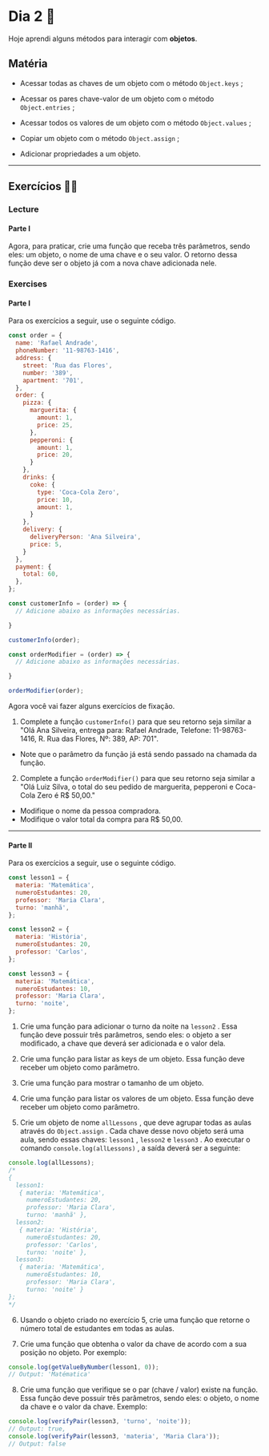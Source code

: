 # Dia 2 :rocket:
Hoje aprendi alguns métodos para interagir com **objetos**.
## Matéria
-   Acessar todas as chaves de um objeto com o método  `Object.keys`  ;
    
-   Acessar os pares chave-valor de um objeto com o método  `Object.entries`  ;
    
-   Acessar todos os valores de um objeto com o método  `Object.values`  ;
    
-   Copiar um objeto com o método  `Object.assign`  ;
    
-   Adicionar propriedades a um objeto.
----------
## Exercícios :man_technologist:
### Lecture
#### Parte I
Agora, para praticar, crie uma função que receba três parâmetros, sendo eles: um objeto, o nome de uma chave e o seu valor. O retorno dessa função deve ser o objeto já com a nova chave adicionada nele.

### Exercises
#### Parte I

Para os exercícios a seguir, use o seguinte código.

```javascript
const order = {
  name: 'Rafael Andrade',
  phoneNumber: '11-98763-1416',
  address: {
    street: 'Rua das Flores',
    number: '389',
    apartment: '701',
  },
  order: {
    pizza: {
      marguerita: {
        amount: 1,
        price: 25,
      },
      pepperoni: {
        amount: 1,
        price: 20,
      }
    },
    drinks: {
      coke: {
        type: 'Coca-Cola Zero',
        price: 10,
        amount: 1,
      }
    },
    delivery: {
      deliveryPerson: 'Ana Silveira',
      price: 5,
    }
  },
  payment: {
    total: 60,
  },
};

const customerInfo = (order) => {
  // Adicione abaixo as informações necessárias.

}

customerInfo(order);

const orderModifier = (order) => {
  // Adicione abaixo as informações necessárias.

}

orderModifier(order);
```

Agora você vai fazer alguns exercícios de fixação.

1.  Complete a função  `customerInfo()`  para que seu retorno seja similar a "Olá Ana Silveira, entrega para: Rafael Andrade, Telefone: 11-98763-1416, R. Rua das Flores, Nº: 389, AP: 701".

-   Note que o parâmetro da função já está sendo passado na chamada da função.

2.  Complete a função  `orderModifier()`  para que seu retorno seja similar a "Olá Luiz Silva, o total do seu pedido de marguerita, pepperoni e Coca-Cola Zero é R$ 50,00."

-   Modifique o nome da pessoa compradora.
-   Modifique o valor total da compra para R$ 50,00.
----------
#### Parte II

Para os exercícios a seguir, use o seguinte código.
```javascript
const lesson1 = {
  materia: 'Matemática',
  numeroEstudantes: 20,
  professor: 'Maria Clara',
  turno: 'manhã',
};

const lesson2 = {
  materia: 'História',
  numeroEstudantes: 20,
  professor: 'Carlos',
};

const lesson3 = {
  materia: 'Matemática',
  numeroEstudantes: 10,
  professor: 'Maria Clara',
  turno: 'noite',
};
```

1.  Crie uma função para adicionar o turno da noite na  `lesson2`  . Essa função deve possuir três parâmetros, sendo eles: o objeto a ser modificado, a chave que deverá ser adicionada e o valor dela.
    
2.  Crie uma função para listar as keys de um objeto. Essa função deve receber um objeto como parâmetro.
    
3.  Crie uma função para mostrar o tamanho de um objeto.
    
4.  Crie uma função para listar os valores de um objeto. Essa função deve receber um objeto como parâmetro.
    
5.  Crie um objeto de nome  `allLessons`  , que deve agrupar todas as aulas através do  `Object.assign`  . Cada chave desse novo objeto será uma aula, sendo essas chaves:  `lesson1`  ,  `lesson2`  e  `lesson3`  . Ao executar o comando  `console.log(allLessons)`  , a saída deverá ser a seguinte:
    

```javascript
console.log(allLessons);
/*
{
  lesson1:
   { materia: 'Matemática',
     numeroEstudantes: 20,
     professor: 'Maria Clara',
     turno: 'manhã' },
  lesson2:
   { materia: 'História',
     numeroEstudantes: 20,
     professor: 'Carlos',
     turno: 'noite' },
  lesson3:
   { materia: 'Matemática',
     numeroEstudantes: 10,
     professor: 'Maria Clara',
     turno: 'noite' }
};
*/
```

6.  Usando o objeto criado no exercício 5, crie uma função que retorne o número total de estudantes em todas as aulas.
    
7.  Crie uma função que obtenha o valor da chave de acordo com a sua posição no objeto. Por exemplo:

```javascript
console.log(getValueByNumber(lesson1, 0));
// Output: 'Matématica'
```

8.  Crie uma função que verifique se o par (chave / valor) existe na função. Essa função deve possuir três parâmetros, sendo eles: o objeto, o nome da chave e o valor da chave. Exemplo:

```javascript
console.log(verifyPair(lesson3, 'turno', 'noite'));
// Output: true,
console.log(verifyPair(lesson3, 'materia', 'Maria Clara'));
// Output: false
```